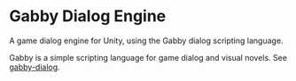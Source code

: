 # Gabby Dialog Engine

A game dialog engine for Unity, using the Gabby dialog scripting language.

Gabby is a simple scripting language for game dialog and visual novels.
See [gabby-dialog](https://github.com/zdawson/gabby-dialog).
